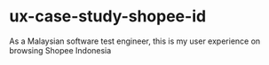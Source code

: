 # ux-case-study-shopee-id
As a Malaysian software test engineer, this is my user experience on browsing Shopee Indonesia

